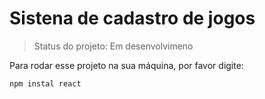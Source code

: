 # Sistena de cadastro de jogos

> Status do projeto: Em desenvolvimeno

Para rodar esse projeto na sua máquina, por favor digite:

```
npm instal react
```
